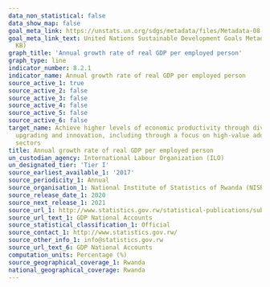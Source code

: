 ```yaml
---
data_non_statistical: false
data_show_map: false
goal_meta_link: https://unstats.un.org/sdgs/metadata/files/Metadata-08-02-01.pdf
goal_meta_link_text: United Nations Sustainable Development Goals Metadata (PDF 384
  KB)
graph_title: 'Annual growth rate of real GDP per employed person'
graph_type: line
indicator_number: 8.2.1
indicator_name: Annual growth rate of real GDP per employed person
source_active_1: true
source_active_2: false
source_active_3: false
source_active_4: false
source_active_5: false
source_active_6: false
target_name: Achieve higher levels of economic productivity through diversification, technological
  upgrading and innovation, including through a focus on high-value added and labour-intensive
  sectors
title: Annual growth rate of real GDP per employed person
un_custodian_agency: International Labour Organization (ILO)
un_designated_tier: 'Tier I'
source_earliest_available_1: '2017'
source_periodicity_1: Annual
source_organisation_1: National Institute of Statistics of Rwanda (NISR)
source_release_date_1: 2020
source_next_release_1: 2021
source_url_1: http://www.statistics.gov.rw/statistical-publications/subject/gdp-calendar-year-publications
source_url_text_1: GDP National Accounts
source_statistical_classification_1: Official
source_contact_1: http://www.statistics.gov.rw/
source_other_info_1: info@statistics.gov.rw
source_url_text_6: GDP National Accounts
computation_units: Percentage (%)
source_geographical_coverage_1: Rwanda
national_geographical_coverage: Rwanda
---
```

